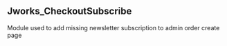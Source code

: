 ## Jworks_CheckoutSubscribe

Module used to add missing newsletter subscription to admin order create page